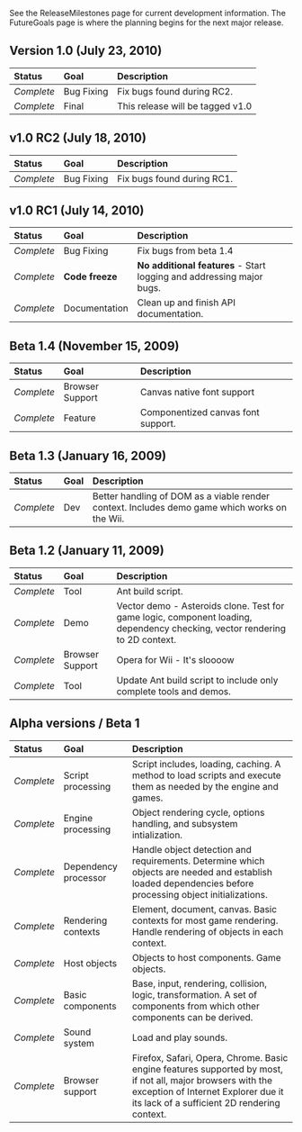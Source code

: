 See the ReleaseMilestones page for current development information.  The FutureGoals page is where the planning begins for the next major release.

## Version 1.0 (July 23, 2010) ##

| **Status** | **Goal** | **Description** |
|:-----------|:---------|:----------------|
| _Complete_ | Bug Fixing | Fix bugs found during RC2. |
| _Complete_ | Final    | This release will be tagged v1.0 |

## v1.0 RC2 (July 18, 2010) ##

| **Status** | **Goal** | **Description** |
|:-----------|:---------|:----------------|
| _Complete_ | Bug Fixing | Fix bugs found during RC1. |


## v1.0 RC1 (July 14, 2010) ##

| **Status** | **Goal** | **Description** |
|:-----------|:---------|:----------------|
| _Complete_ | Bug Fixing | Fix bugs from beta 1.4 |
| _Complete_ | **Code freeze** | **No additional features** - Start logging and addressing major bugs. |
| _Complete_ | Documentation | Clean up and finish API documentation. |

## Beta 1.4 (November 15, 2009) ##

| **Status** | **Goal** | **Description** |
|:-----------|:---------|:----------------|
| _Complete_ | Browser Support | Canvas native font support |
| _Complete_ | Feature  | Componentized canvas font support. |

## Beta 1.3 (January 16, 2009) ##

| **Status** | **Goal** | **Description** |
|:-----------|:---------|:----------------|
| _Complete_ | Dev      | Better handling of DOM as a viable render context.  Includes demo game which works on the Wii. |

## Beta 1.2 (January 11, 2009) ##

| **Status** | **Goal** | **Description** |
|:-----------|:---------|:----------------|
| _Complete_ | Tool     | Ant build script. |
| _Complete_ | Demo     | Vector demo - Asteroids clone.  Test for game logic, component loading, dependency checking, vector rendering to 2D context. |
| _Complete_ | Browser Support | Opera for Wii - It's sloooow |
| _Complete_ | Tool     | Update Ant build script to include only complete tools and demos. |

## Alpha versions / Beta 1 ##

| **Status** | **Goal** | **Description** |
|:-----------|:---------|:----------------|
|  _Complete_ | Script processing | Script includes, loading, caching.  A method to load scripts and execute them as needed by the engine and games. |
| _Complete_ | Engine processing | Object rendering cycle, options handling, and subsystem intialization. |
| _Complete_ | Dependency processor | Handle object detection and requirements. Determine which objects are needed and establish loaded dependencies before processing object initializations. |
| _Complete_ | Rendering contexts | Element, document, canvas. Basic contexts for most game rendering.  Handle rendering of objects in each context. |
| _Complete_ | Host objects | Objects to host components.  Game objects. |
| _Complete_ | Basic components | Base, input, rendering, collision, logic, transformation. A set of components from which other components can be derived. |
| _Complete_ | Sound system | Load and play sounds. |
| _Complete_ | Browser support | Firefox, Safari, Opera, Chrome.  Basic engine features supported by most, if not all, major browsers with the exception of Internet Explorer due it its lack of a sufficient 2D rendering context. |